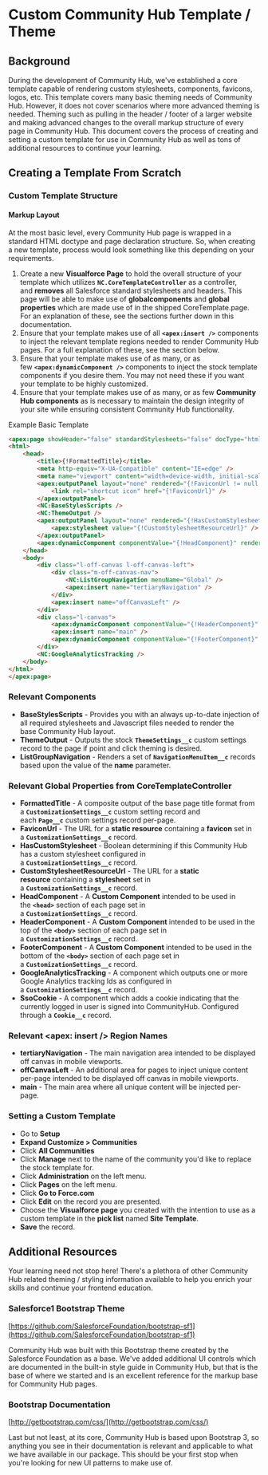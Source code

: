 # Custom Community Hub Template / Theme

## Background

During the development of Community Hub, we've established a core template capable of rendering custom stylesheets, components, favicons, logos, etc. This template covers many basic theming needs of Community Hub. However, it does not cover scenarios where more advanced theming is needed. Theming such as pulling in the header / footer of a larger website and making advanced changes to the overall markup structure of every page in Community Hub. This document covers the process of creating and setting a custom template for use in Community Hub as well as tons of additional resources to continue your learning.

## Creating a Template From Scratch

### Custom Template Structure

#### **Markup Layout**

At the most basic level, every Community Hub page is wrapped in a standard HTML doctype and page declaration structure. So, when creating a new template, process would look something like this depending on your requirements.

1. Create a new **Visualforce Page** to hold the overall structure of your template which utilizes **`NC.CoreTemplateController`** as a controller, and **removes** all Salesforce standard stylesheets and headers. This page will be able to make use of **globalcomponents** and **global properties** which are made use of in the shipped CoreTemplate.page. For an explanation of these, see the sections further down in this documentation.
2. Ensure that your template makes use of all **`<apex:insert />`** components to inject the relevant template regions needed to render Community Hub pages. For a full explanation of these, see the section below.
3. Ensure that your template makes use of as many, or as few **`<apex:dynamicComponent />`** components to inject the stock template components if you desire them. You may not need these if you want your template to be highly customized.
4. Ensure that your template makes use of as many, or as few **Community Hub components** as is necessary to maintain the design integrity of your site while ensuring consistent Community Hub functionality.

Example Basic Template

```html
<apex:page showHeader="false" standardStylesheets="false" docType="html-5.0" applyBodyTag="false" applyHtmlTag="false" controller="NC.CoreTemplateController">
<html>
    <head>
        <title>{!FormattedTitle}</title>
        <meta http-equiv="X-UA-Compatible" content="IE=edge" />
        <meta name="viewport" content="width=device-width, initial-scale=1.0" />
        <apex:outputPanel layout="none" rendered="{!FaviconUrl != null && FaviconUrl != ''}">
            <link rel="shortcut icon" href="{!FaviconUrl}" />
        </apex:outputPanel>
        <NC:BaseStylesScripts />
        <NC:ThemeOutput />
        <apex:outputPanel layout="none" rendered="{!HasCustomStylesheet}">
            <apex:stylesheet value="{!CustomStylesheetResourceUrl}" />
        </apex:outputPanel>
        <apex:dynamicComponent componentValue="{!HeadComponent}" rendered="{!HeadComponent != null}" />
    </head>
    <body>
        <div class="l-off-canvas l-off-canvas-left">
            <div class="m-off-canvas-nav">
                <NC:ListGroupNavigation menuName="Global" />
                <apex:insert name="tertiaryNavigation" />
            </div>
            <apex:insert name="offCanvasLeft" />
        </div>
        <div class="l-canvas">
            <apex:dynamicComponent componentValue="{!HeaderComponent}" />
            <apex:insert name="main" />
            <apex:dynamicComponent componentValue="{!FooterComponent}" />
        </div>
        <NC:GoogleAnalyticsTracking />
    </body>
</html>
</apex:page>
```

### Relevant Components

- **BaseStylesScripts** - Provides you with an always up-to-date injection of all required stylesheets and Javascript files needed to render the base Community Hub layout.
- **ThemeOutput** - Outputs the stock **`ThemeSettings__c`** custom settings record to the page if point and click theming is desired.
- **ListGroupNavigation** - Renders a set of **`NavigationMenuItem__c`** records based upon the value of the **name** parameter.

### Relevant Global Properties from CoreTemplateController

- **FormattedTitle** - A composite output of the base page title format from a **`CustomizationSettings__c`** custom setting record and each **`Page__c`** custom settings record per-page.
- **FaviconUrl** - The URL for a **static resource** containing a **favicon** set in a **`CustomizationSettings__c`** record.
- **HasCustomStylesheet** - Boolean determining if this Community Hub has a custom stylesheet configured in a **`CustomizationSettings__c`** record.
- **CustomStylesheetResourceUrl** - The URL for a **static resource** containing a **stylesheet** set in a **`CustomizationSettings__c`** record.
- **HeadComponent** - A **Custom Component** intended to be used in the **`<head>`** section of each page set in a **`CustomizationSettings__c`** record.
- **HeaderComponent** - A **Custom Component** intended to be used in the top of the **`<body>`** section of each page set in a **`CustomizationSettings__c`** record.
- **FooterComponent** - A **Custom Component** intended to be used in the bottom of the **`<body>`** section of each page set in a **`CustomizationSettings__c`** record.
- **GoogleAnalyticsTracking** - A component which outputs one or more Google Analytics tracking Ids as configured in a **`CustomizationSettings__c`** record.
- **SsoCookie** - A component which adds a cookie indicating that the currently logged in user is signed into CommunityHub. Configured through a **`Cookie__c`** record.

### Relevant <apex: insert /> Region Names

- **tertiaryNavigation** - The main navigation area intended to be displayed off canvas in mobile viewports.
- **offCanvasLeft** - An additional area for pages to inject unique content per-page intended to be displayed off canvas in mobile viewports.
- **main** - The main area where all unique content will be injected per-page.

### Setting a Custom Template

- Go to **Setup**
- **Expand Customize > Communities**
- Click **All Communities**
- Click **Manage** next to the name of the community you'd like to replace the stock template for.
- Click **Administration** on the left menu.
- Click **Pages** on the left menu.
- Click **Go to Force.com**
- Click **Edit** on the record you are presented.
- Choose the **Visualforce page** you created with the intention to use as a custom template in the **pick list** named **Site Template**.
- **Save** the record.

## Additional Resources

Your learning need not stop here! There's a plethora of other Community Hub related theming / styling information available to help you enrich your skills and continue your frontend education.

### Salesforce1 Bootstrap Theme

[https://github.com/SalesforceFoundation/bootstrap-sf1](https://github.com/SalesforceFoundation/bootstrap-sf1)

Community Hub was built with this Bootstrap theme created by the Salesforce Foundation as a base. We've added additional UI controls which are documented in the built-in style guide in Community Hub, but that is the base of where we started and is an excellent reference for the markup base for Community Hub pages.

### Bootstrap Documentation

[http://getbootstrap.com/css/](http://getbootstrap.com/css/)

Last but not least, at its core, Community Hub is based upon Bootstrap 3, so anything you see in their documentation is relevant and applicable to what we have available in our package. This should be your first stop when you're looking for new UI patterns to make use of.
